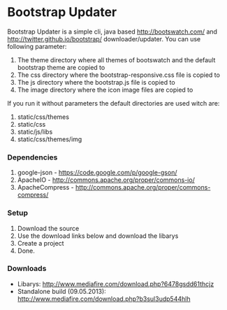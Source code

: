 Bootstrap Updater
=========

Bootstrap Updater is a simple cli, java based http://bootswatch.com/ and http://twitter.github.io/bootstrap/ downloader/updater.
You can use following parameter:

1. The theme directory where all themes of bootswatch and the default bootstrap theme are copied to
2. The css directory where the bootstrap-responsive.css file is copied to
3. The js directory where the bootstrap.js file is copied to
4. The image directory where the icon image files are copied to

If you run it without parameters the default directories are used witch are:

1. static/css/themes
2. static/css
3. static/js/libs
4. static/css/themes/img

### Dependencies
1. google-json - https://code.google.com/p/google-gson/
2. ApacheIO - http://commons.apache.org/proper/commons-io/
3. ApacheCompress - http://commons.apache.org/proper/commons-compress/

### Setup
1. Download the source
2. Use the download links below and download the libarys
3. Create a project
4. Done.

### Downloads
* Libarys: http://www.mediafire.com/download.php?6478gsdd61thcjz
* Standalone build (09.05.2013): http://www.mediafire.com/download.php?b3sul3udp544hlh